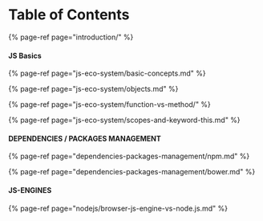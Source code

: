 # Table of Contents

{% page-ref page="introduction/" %}

#### JS Basics

{% page-ref page="js-eco-system/basic-concepts.md" %}

{% page-ref page="js-eco-system/objects.md" %}

{% page-ref page="js-eco-system/function-vs-method/" %}

{% page-ref page="js-eco-system/scopes-and-keyword-this.md" %}

#### DEPENDENCIES / PACKAGES MANAGEMENT

{% page-ref page="dependencies-packages-management/npm.md" %}

{% page-ref page="dependencies-packages-management/bower.md" %}

#### JS-ENGINES

{% page-ref page="nodejs/browser-js-engine-vs-node.js.md" %}

